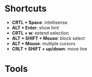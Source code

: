 # Shortcuts
- **CRTL + Space**: intellisense
- **ALT + Enter**: show hint
- **CRTL + w**: extend selection
- **ALT + SHIFT + Mouse**: block select
- **ALT + Mouse**: multiple cursors
- **CRLT + SHIFT + up/down**: move line

# Tools